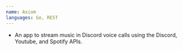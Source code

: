 ```yaml
---
name: Axiom
languages: Go, REST
---
```


- An app to stream music in Discord voice calls using the Discord, Youtube, and Spotify APIs.
